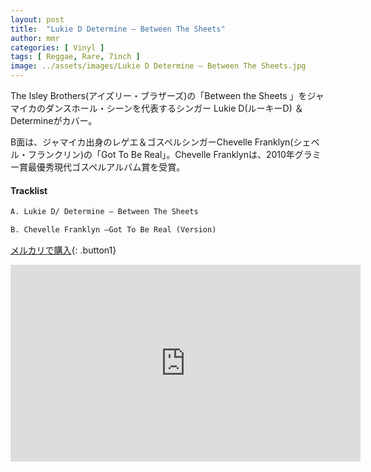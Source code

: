 ```yaml
---
layout: post
title:  "Lukie D Determine – Between The Sheets"
author: mmr
categories: [ Vinyl ]
tags: [ Reggae, Rare, 7inch ]
image: ../assets/images/Lukie D Determine – Between The Sheets.jpg
---
```


The Isley Brothers(アイズリー・ブラザーズ)の「Between the Sheets 」をジャマイカのダンスホール・シーンを代表するシンガー Lukie D(ルーキーD) ＆Determineがカバー。

B面は、ジャマイカ出身のレゲエ＆ゴスペルシンガーChevelle Franklyn(シェベル・フランクリン)の「Got To Be Real」。Chevelle Franklynは、2010年グラミー賞最優秀現代ゴスペルアルバム賞を受賞。

#### Tracklist
```md
A. Lukie D/ Determine – Between The Sheets

B. Chevelle Franklyn –Got To Be Real (Version)
```

[メルカリで購入](https://jp.mercari.com/item/m56561423059?afid=6142608987){: .button1}

<iframe width="560" height="315" src="https://www.youtube.com/embed/xRMYAeqCPzM?si=TQ5jM_WuL6aodJ9P" title="YouTube video player" frameborder="0" allow="accelerometer; autoplay; clipboard-write; encrypted-media; gyroscope; picture-in-picture; web-share" referrerpolicy="strict-origin-when-cross-origin" allowfullscreen></iframe>